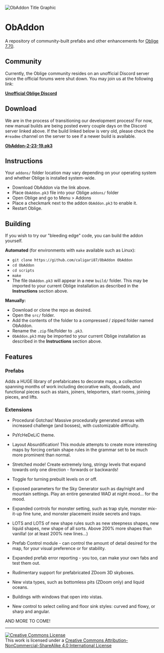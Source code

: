 ![ObAddon Title Graphic](https://i.imgur.com/InGFHSX.png)

# ObAddon

A repository of community-built prefabs and other enhancements for [Oblige 7.70](http://oblige.sourceforge.net/).

## Community
Currently, the Oblige community resides on an unofficial Discord server since the official forums were shut down. You may join us at the following link:

[**Unofficial Oblige Discord**](https://discord.gg/AFws8ty)

## Download
We are in the process of transitioning our development process! For now, new manual builds are being posted every couple days on the Discord server linked above. If the build linked below is very old, please check the `#readme` channel on the server to see if a newer build is available.

[**ObAddon-2-23-19.pk3**](https://cdn.discordapp.com/attachments/405211037344989184/548699851123195914/ObAddon-2-23-19.pk3)

## Instructions

Your `addons/` folder location may vary depending on your operating system and whether Oblige is installed system-wide.

* Download ObAddon via the link above.
* Place `ObAddon.pk3` file into your Oblige `addons/` folder
* Open Oblige and go to Menu > Addons
* Place a checkmark next to the addon `ObAddon.pk3` to enable it.
* Restart Oblige.

## Building

If you wish to try our "bleeding edge" code, you can build the addon yourself.

**Automated** (for environments with `make` available such as Linux):

* `git clone https://github.com/caligari87/ObAddon ObAddon`
* `cd ObAddon`
* `cd scripts`
* `make`
* The file `ObAddon.pk3` will appear in a new `build/` folder. This may be imported to your current Oblige installation as described in the **Instructions** section above.

**Manually:**

* Download or clone the repo as desired.
* Open the `src/` folder.
* Add the contents of the folder to a compressed / zipped folder named ObAddon.
* Rename the `.zip` file/folder to `.pk3`.
* `ObAddon.pk3` may be imported to your current Oblige installation as described in the **Instructions** section above.

## Features

### Prefabs

Adds a HUGE library of prefabricates to decorate maps, a collection spanning months of work including decorative walls, doodads, and functional pieces such as stairs, joiners, teleporters, start rooms, joining pieces, and lifts.

### Extensions

* Procedural Gotchas! Massive procedurally generated arenas with increased challenge (and bosses), with customizable difficulty.

* PsYcHeDeLiC theme.

* Layout Absurdification! This module attempts to create more interesting maps by forcing certain shape rules in the grammar set to be much more prominent than normal.

* Stretched mode! Create extremely long, stringy levels that expand towards only one direction - forwards or backwards!

* Toggle for turning prebuilt levels on or off.
  
* Exposed parameters for the Sky Generator such as day/night and mountain settings. Play an entire generated WAD at night mood... for the mood.

* Expanded controls for monster setting, such as trap style, monster mix-it-up fine tune, and monster placement inside secrets and traps.

* LOTS and LOTS of new shape rules such as new steepness shapes, new liquid shapes, new shape of all sorts. Above 200% more shapes than vanilla! (or at least 200% new lines...)

* Prefab Control module - can control the amount of detail desired for the map, for your visual preference or for stability.

* Expanded prefab error reporting - you too, can make your own fabs and test them out.

* Rudimentary support for prefabricated ZDoom 3D skyboxes.

* New vista types, such as bottomless pits (ZDoom only) and liquid oceans.

* Buildings with windows that open into vistas.

* New control to select ceiling and floor sink styles: curved and flowy, or sharp and angular.

AND MORE TO COME!

***

[![Creative Commons License](https://i.creativecommons.org/l/by-nc-sa/4.0/88x31.png)](http://creativecommons.org/licenses/by-nc-sa/4.0/)  
This work is licensed under a [Creative Commons Attribution-NonCommercial-ShareAlike 4.0 International License](http://creativecommons.org/licenses/by-nc-sa/4.0/)
